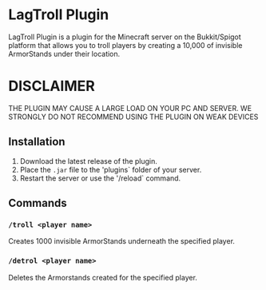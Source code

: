 # LagTroll Plugin

LagTroll Plugin is a plugin for the Minecraft server on the Bukkit/Spigot platform that allows you to troll players by creating a 10,000 of invisible ArmorStands under their location.

# DISCLAIMER
THE PLUGIN MAY CAUSE A LARGE LOAD ON YOUR PC AND SERVER. WE STRONGLY DO NOT RECOMMEND USING THE PLUGIN ON WEAK DEVICES

## Installation

1. Download the latest release of the plugin.
2. Place the `.jar` file to the 'plugins` folder of your server.
3. Restart the server or use the '/reload` command.

## Commands

### `/troll <player name>`

Creates 1000 invisible ArmorStands underneath the specified player.

### `/detrol <player name>`

Deletes the Armorstands created for the specified player.
